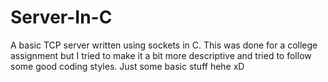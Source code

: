 # Server-In-C
A basic TCP server written using sockets in C. This was done for a college assignment but I tried to make it a bit more descriptive and tried to follow some good coding styles. Just some basic stuff hehe xD
